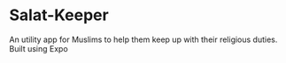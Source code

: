 # Salat-Keeper
An utility app for Muslims to help them keep up with their religious duties.
Built using Expo
